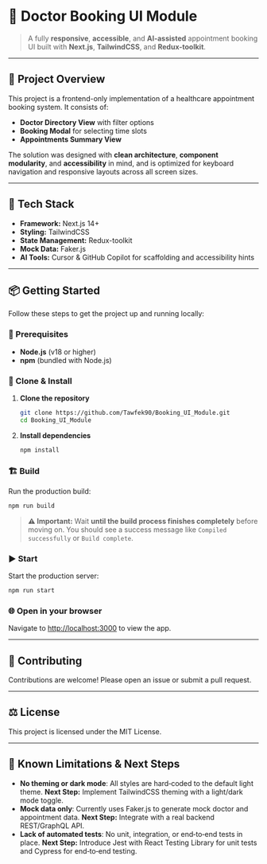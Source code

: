# 🏥 Doctor Booking UI Module

> A fully **responsive**, **accessible**, and **AI-assisted** appointment booking UI built with **Next.js**, **TailwindCSS**, and **Redux-toolkit**.

---

## 🚀 Project Overview

This project is a frontend-only implementation of a healthcare appointment booking system. It consists of:

- **Doctor Directory View** with filter options
- **Booking Modal** for selecting time slots
- **Appointments Summary View**

The solution was designed with **clean architecture**, **component modularity**, and **accessibility** in mind, and is optimized for keyboard navigation and responsive layouts across all screen sizes.

---

## 🧰 Tech Stack

- **Framework:** Next.js 14+
- **Styling:** TailwindCSS
- **State Management:** Redux-toolkit
- **Mock Data:** Faker.js
- **AI Tools:** Cursor & GitHub Copilot for scaffolding and accessibility hints

---

## 📦 Getting Started

Follow these steps to get the project up and running locally:

### 🔧 Prerequisites

- **Node.js** (v18 or higher)
- **npm** (bundled with Node.js)

### 🔨 Clone & Install

1. **Clone the repository**

   ```bash
   git clone https://github.com/Tawfek90/Booking_UI_Module.git
   cd Booking_UI_Module
   ```

2. **Install dependencies**
   ```bash
   npm install
   ```

### 🏗 Build

Run the production build:

```bash
npm run build
```

> **⚠️ Important:** Wait **until the build process finishes completely** before moving on. You should see a success message like `Compiled successfully` or `Build complete`.

### ▶️ Start

Start the production server:

```bash
npm run start
```

### 🌐 Open in your browser

Navigate to [http://localhost:3000](http://localhost:3000) to view the app.

---

## 📝 Contributing

Contributions are welcome! Please open an issue or submit a pull request.

---

## ⚖️ License

This project is licensed under the MIT License.

---

## 🚧 Known Limitations & Next Steps

- **No theming or dark mode**: All styles are hard‑coded to the default light theme. **Next Step:** Implement TailwindCSS theming with a light/dark mode toggle.
- **Mock data only**: Currently uses Faker.js to generate mock doctor and appointment data. **Next Step:** Integrate with a real backend REST/GraphQL API.
- **Lack of automated tests**: No unit, integration, or end‑to‑end tests in place. **Next Step:** Introduce Jest with React Testing Library for unit tests and Cypress for end‑to‑end testing.
